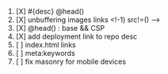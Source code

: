 1) [X] #{desc} @head()
1) [X] unbuffering images links <!-1) src!=() -->
1) [X] @head() : base && CSP
1) [X] add deployment link to repo desc
1) [ ] index.html links
1) [ ] meta:keywords
1) [ ] fix masonry for mobile devices
